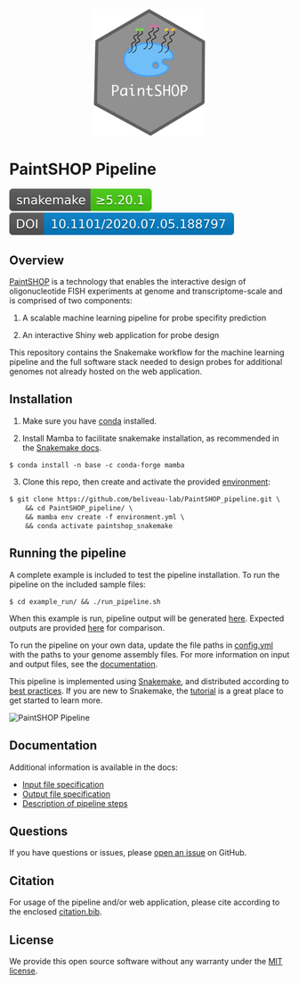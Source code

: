 <div align="center">
    <a href="#readme"><img src="./docs/img/PaintSHOP-logo.png" width="200"></a>
</div>

# PaintSHOP Pipeline

[![Snakemake](./docs/img/snakemake.svg)](https://snakemake.readthedocs.io)
[![DOI](./docs/img/preprint.svg)](https://doi.org/10.1101/2020.07.05.188797)

## Overview

[PaintSHOP](https://www.biorxiv.org/content/10.1101/2020.07.05.188797v1) is a technology that enables the interactive design of oligonucleotide FISH experiments at genome and transcriptome-scale and is comprised of two components:

1. A scalable machine learning pipeline for probe specifity prediction

2. An interactive Shiny web application for probe design

This repository contains the Snakemake workflow for the machine learning pipeline and the full software stack needed to design probes for additional genomes not already hosted on the web application.

## Installation

1. Make sure you have [conda](https://docs.conda.io/en/latest/miniconda.html) installed. 

2. Install Mamba to facilitate snakemake installation, as recommended in the [Snakemake docs](https://snakemake.readthedocs.io/en/stable/getting_started/installation.html#installation-via-conda-mamba).

```
$ conda install -n base -c conda-forge mamba
```

3. Clone this repo, then create and activate the provided [environment](./environment.yml):

```
$ git clone https://github.com/beliveau-lab/PaintSHOP_pipeline.git \
    && cd PaintSHOP_pipeline/ \
    && mamba env create -f environment.yml \
    && conda activate paintshop_snakemake
```

## Running the pipeline

A complete example is included to test the pipeline installation. To run the pipeline on the included sample files: 

```
$ cd example_run/ && ./run_pipeline.sh
```

When this example is run, pipeline output will be generated [here](./example_run/pipeline_output/). Expected outputs are provided [here](./example_run/expected_pipeline_output) for comparison. 

To run the pipeline on your own data, update the file paths in [config.yml](./example_run/config.yml) with the paths to your
genome assembly files. For more information on input and output files, see the [documentation](#documentation).

This pipeline is implemented using [Snakemake](https://snakemake.readthedocs.io/en/stable/index.html), and distributed according to [best practices](https://snakemake.readthedocs.io/en/stable/snakefiles/deployment.html). If you are new to Snakemake, the [tutorial](https://snakemake.readthedocs.io/en/stable/tutorial/tutorial.html) is a great place to get started to learn more.

![PaintSHOP Pipeline](../../raw/master/docs/img/pipeline.svg)

## Documentation

Additional information is available in the docs:

* [Input file specification](./docs/pipeline_input.md)
* [Output file specification](./docs/pipeline_output.md)
* [Description of pipeline steps](./docs/pipeline_steps.md)

## Questions

If you have questions or issues, please [open an issue](../../issues/new) on GitHub.

## Citation

For usage of the pipeline and/or web application, please cite according to the enclosed [citation.bib](./docs/citation.bib).

## License

We provide this open source software without any warranty under the [MIT license](https://opensource.org/licenses/MIT).
